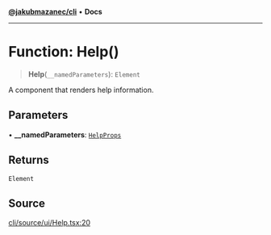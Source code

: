 [**@jakubmazanec/cli**](../README.md) • **Docs**

---

# Function: Help()

> **Help**(`__namedParameters`): `Element`

A component that renders help information.

## Parameters

• **\_\_namedParameters**: [`HelpProps`](../type-aliases/HelpProps.md)

## Returns

`Element`

## Source

[cli/source/ui/Help.tsx:20](https://github.com/jakubmazanec/js-tools/blob/7be96c9bc335915647cfe729050b17fe2580309a/packages/cli/source/ui/Help.tsx#L20)
